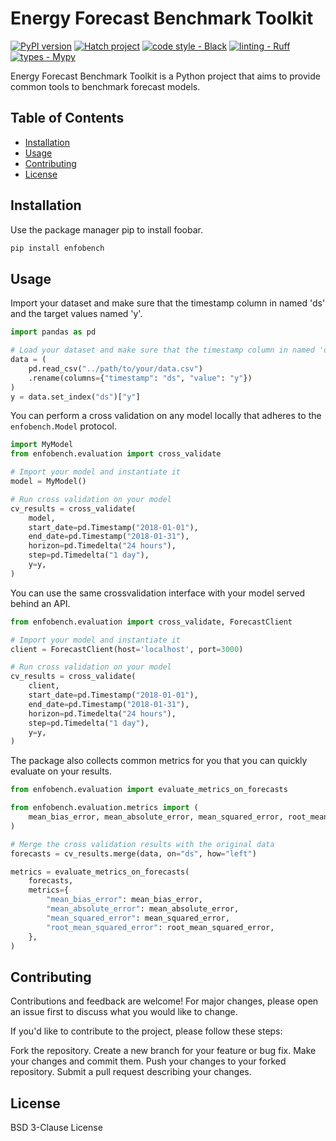 Energy  Forecast Benchmark Toolkit
==============================

[![PyPI version](https://badge.fury.io/py/enfobench.svg)](https://badge.fury.io/py/enfobench)
[![Hatch project](https://img.shields.io/badge/%F0%9F%A5%9A-Hatch-4051b5.svg)](https://github.com/pypa/hatch)
[![code style - Black](https://img.shields.io/badge/code%20style-black-000000.svg)](https://github.com/psf/black)
[![linting - Ruff](https://img.shields.io/endpoint?url=https://raw.githubusercontent.com/charliermarsh/ruff/main/assets/badge/v0.json)](https://github.com/charliermarsh/ruff)
[![types - Mypy](https://img.shields.io/badge/types-Mypy-blue.svg)](https://github.com/python/mypy)

Energy Forecast Benchmark Toolkit is a Python project that aims to provide common tools to
benchmark forecast models.

## Table of Contents

- [Installation](#installation)
- [Usage](#usage)
- [Contributing](#contributing)
- [License](#license)

## Installation

Use the package manager pip to install foobar.

```bash
pip install enfobench
```

## Usage

Import your dataset and make sure that the timestamp column in named 'ds' and the target values named 'y'.

```python
import pandas as pd

# Load your dataset and make sure that the timestamp column in named 'ds' and the target values named 'y'
data = (
    pd.read_csv("../path/to/your/data.csv")
    .rename(columns={"timestamp": "ds", "value": "y"})
)
y = data.set_index("ds")["y"]
```

You can perform a cross validation on any model locally that adheres to the `enfobench.Model` protocol.

```python
import MyModel
from enfobench.evaluation import cross_validate

# Import your model and instantiate it
model = MyModel()

# Run cross validation on your model
cv_results = cross_validate(
    model,
    start_date=pd.Timestamp("2018-01-01"),
    end_date=pd.Timestamp("2018-01-31"),
    horizon=pd.Timedelta("24 hours"),
    step=pd.Timedelta("1 day"),
    y=y,
)
```

You can use the same crossvalidation interface with your model served behind an API.

```python
from enfobench.evaluation import cross_validate, ForecastClient

# Import your model and instantiate it
client = ForecastClient(host='localhost', port=3000)

# Run cross validation on your model
cv_results = cross_validate(
    client,
    start_date=pd.Timestamp("2018-01-01"),
    end_date=pd.Timestamp("2018-01-31"),
    horizon=pd.Timedelta("24 hours"),
    step=pd.Timedelta("1 day"),
    y=y,
)
```

The package also collects common metrics for you that you can quickly evaluate on your results.

```python
from enfobench.evaluation import evaluate_metrics_on_forecasts

from enfobench.evaluation.metrics import (
    mean_bias_error, mean_absolute_error, mean_squared_error, root_mean_squared_error,
)

# Merge the cross validation results with the original data
forecasts = cv_results.merge(data, on="ds", how="left")

metrics = evaluate_metrics_on_forecasts(
    forecasts,
    metrics={
        "mean_bias_error": mean_bias_error,
        "mean_absolute_error": mean_absolute_error,
        "mean_squared_error": mean_squared_error,
        "root_mean_squared_error": root_mean_squared_error,
    },
)
```

## Contributing

Contributions and feedback are welcome! For major changes, please open an issue first to discuss
what you would like to change.

If you'd like to contribute to the project, please follow these steps:

Fork the repository.
Create a new branch for your feature or bug fix.
Make your changes and commit them.
Push your changes to your forked repository.
Submit a pull request describing your changes.

## License

BSD 3-Clause License
